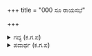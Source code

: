 +++
title = "000 ಸೂ ರಾಯಸಭೆ"

+++

<details><summary>ಗದ್ಯ (ಕ.ಗ.ಪ) </summary>

ಸೂಚನೆ : ರಾಜನ ಸಭೆ (ಅಪಹಾಸ್ಯ ಮಾಡಿ) ನಗುತ್ತಿರಲು, ದೇವೇಂದ್ರನ ಪುತ್ರನಾದ ಅರ್ಜುನನು ವೇದಿಕೆಗೆ ಹೋಗಿ ಯಂತ್ರದ ಪಣವನ್ನು ಸಂಭ್ರಮದಲ್ಲಿ ಗೆದ್ದು ಎಲ್ಲ ಶತ್ರುರಾಜರೊಂದಿಗೆ ಕಾದಾಡಿ ಗೆದ್ದನು.
</details>

<details><summary>ಪದಾರ್ಥ (ಕ.ಗ.ಪ) </summary>

ದಾಯ-ಪಣ, ನೆರೆ-ಸಂಭ್ರಮ, ನಿರ್ಜರರಾಯ-ದೇವತೆಗಳ ಒಡೆಯ (ಇಂದ್ರ)
</details>
